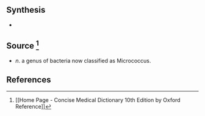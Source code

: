 ## Synthesis
- 
## Source [^1]
- $n$. a genus of bacteria now classified as Micrococcus.
## References

[^1]: [[Home Page - Concise Medical Dictionary 10th Edition by Oxford Reference]]
